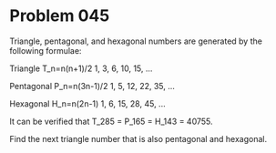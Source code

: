 Problem 045
===========

Triangle, pentagonal, and hexagonal numbers are generated by the following formulae:



Triangle	 	T_n=n(n+1)/2	 	1, 3, 6, 10, 15, ...

Pentagonal	 	P_n=n(3n-1)/2	 	1, 5, 12, 22, 35, ...

Hexagonal	 	H_n=n(2n-1)	 	1, 6, 15, 28, 45, ...



It can be verified that T_285 = P_165 = H_143 = 40755.

Find the next triangle number that is also pentagonal and hexagonal.